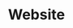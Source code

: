 ---
# https://www.hackforla.org/website redirects to -> https://www.hackforla.org
layout: redirect
title: Website
permalink: /website/
redirect_to: https://www.hackforla.org
---